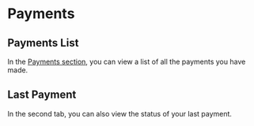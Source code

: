 # Payments

## Payments List

In the [Payments section](https://panel.virakcloud.com/accounting/payment/list#list), you can view a list of all the payments you have made.

<DarkModeImage
  dark-src="/images/guides/en/dark/accounting/payments-list.webp"
  light-src="/images/guides/en/light/accounting/payments-list.webp"
  alt="Payments List"
/>

## Last Payment

In the second tab, you can also view the status of your last payment.


<DarkModeImage
  dark-src="/images/guides/en/dark/accounting/last-payment.webp"
  light-src="/images/guides/en/light/accounting/last-payment.webp"
  alt="Last Payment"
/>
